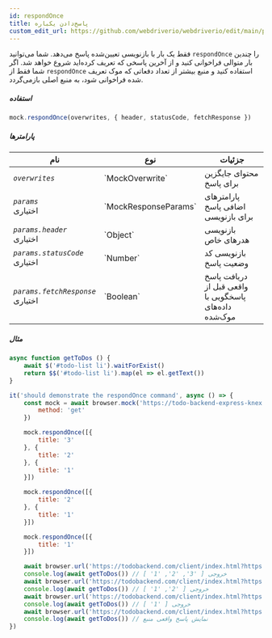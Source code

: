 ```yaml
---
id: respondOnce
title: پاسخ‌دادن یکباره
custom_edit_url: https://github.com/webdriverio/webdriverio/edit/main/packages/webdriverio/src/commands/mock/respondOnce.ts
---
```


فقط یک بار با بازنویسی تعیین‌شده پاسخ می‌دهد. شما می‌توانید `respondOnce` را چندین بار متوالی فراخوانی کنید و از آخرین پاسخی که تعریف کرده‌اید شروع خواهد شد. اگر شما فقط از `respondOnce` استفاده کنید و منبع بیشتر از تعداد دفعاتی که موک تعریف شده فراخوانی شود، به منبع اصلی بازمی‌گردد.

##### استفاده

```js
mock.respondOnce(overwrites, { header, statusCode, fetchResponse })
```

##### پارامترها

<table>
  <thead>
    <tr>
      <th>نام</th><th>نوع</th><th>جزئیات</th>
    </tr>
  </thead>
  <tbody>
    <tr>
      <td><code><var>overwrites</var></code></td>
      <td>`MockOverwrite`</td>
      <td>محتوای جایگزین برای پاسخ</td>
    </tr>
    <tr>
      <td><code><var>params</var></code><br /><span className="label labelWarning">اختیاری</span></td>
      <td>`MockResponseParams`</td>
      <td>پارامترهای اضافی پاسخ برای بازنویسی</td>
    </tr>
    <tr>
      <td><code><var>params.header</var></code><br /><span className="label labelWarning">اختیاری</span></td>
      <td>`Object`</td>
      <td>بازنویسی هدرهای خاص</td>
    </tr>
    <tr>
      <td><code><var>params.statusCode</var></code><br /><span className="label labelWarning">اختیاری</span></td>
      <td>`Number`</td>
      <td>بازنویسی کد وضعیت پاسخ</td>
    </tr>
    <tr>
      <td><code><var>params.fetchResponse</var></code><br /><span className="label labelWarning">اختیاری</span></td>
      <td>`Boolean`</td>
      <td>دریافت پاسخ واقعی قبل از پاسخگویی با داده‌های موک‌شده</td>
    </tr>
  </tbody>
</table>

##### مثال

```js title="respondOnce.js"
async function getToDos () {
    await $('#todo-list li').waitForExist()
    return $$('#todo-list li').map(el => el.getText())
}

it('should demonstrate the respondOnce command', async () => {
    const mock = await browser.mock('https://todo-backend-express-knex.herokuapp.com/', {
        method: 'get'
    })

    mock.respondOnce([{
        title: '3'
    }, {
        title: '2'
    }, {
        title: '1'
    }])

    mock.respondOnce([{
        title: '2'
    }, {
        title: '1'
    }])

    mock.respondOnce([{
        title: '1'
    }])

    await browser.url('https://todobackend.com/client/index.html?https://todo-backend-express-knex.herokuapp.com/')
    console.log(await getToDos()) // خروجی [ '3', '2', '1' ]
    await browser.url('https://todobackend.com/client/index.html?https://todo-backend-express-knex.herokuapp.com/')
    console.log(await getToDos()) // خروجی [ '2', '1' ]
    await browser.url('https://todobackend.com/client/index.html?https://todo-backend-express-knex.herokuapp.com/')
    console.log(await getToDos()) // خروجی [ '1' ]
    await browser.url('https://todobackend.com/client/index.html?https://todo-backend-express-knex.herokuapp.com/')
    console.log(await getToDos()) // نمایش پاسخ واقعی منبع
})
```